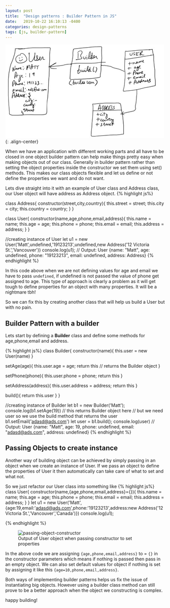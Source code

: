 ```yaml
---
layout: post
title:  "Design patterns : Builder Pattern in JS"
date:   2019-10-22 16:10:13 -0400
categories: design-patterns
tags: [js, builder-pattern]
---
```

![builder-pattern](/assets/images/js/builder.jpg){: .align-center}

When we have an application with different working parts and all have to be closed in one object builder pattern can help make things pretty easy when making objects out of our class. Generally in builder pattern rather than setting the object properties inside the constructor we set them using set() methods. This makes our class objects flexible and let us define or not define the properties we want and do not want.

Lets dive straight into it with an example of User class and Address class, our User object will have address as Address object.
{% highlight js%}

class Address{
  constructor(street,city,country){
    this.street = street;
    this.city = city;
    this.country = country;
  }
}

class User{
  constructor(name,age,phone,email,address){
    this.name = name;
    this.age = age;
    this.phone = phone;
    this.email = email;
    this.address = address;
  }
}

//creating instance of User
let u1 = new User('Matt',undefined,'19123213',undefined,new Address('12 Victoria St.','Vancouver'))
console.log(u1);
// Output: User {name: "Matt", age: undefined, phone: "19123213", email: undefined, address: Address}
{% endhighlight %}

In this code above when we are not defining values for age and email we have to pass `undefined`, if undefined is not passed the value of phone get assigned to age. This type of approach is clearly a problem as it will get tough to define properties for an object with many properties. It will be a nightmare tbh!

So we can fix this by creating another class that will help us build a User but with no pain. 

## Builder Pattern with a builder
Lets start by defining a **Builder** class and define some methods for age,phone,email and address.

{% highlight js%}
class Builder{
  constructor(name){
    this.user = new User(name)
  }

  setAge(age){
    this.user.age = age;
    return this // returns the Builder object
  }

  setPhone(phone){
    this.user.phone = phone;
    return this
  }

  setAddress(address){
    this.user.address = address;
    return this
  }

  build(){
    return this.user
  }
}

//creating instance of Builder
let b1 = new Builder('Matt');
console.log(b1.setAge(19)) // this returns Builder object here 
// but we need user so we use the build method that returns the user
b1.setEmail('adasd@ads.com')
let user = b1.build();
console.log(user)
// Output: User {name: "Matt", age: 19, phone: undefined, email: "adasd@ads.com", address: undefined}
{% endhighlight %}

## Passing Objects to create instance
Another way of building object can be achieved by simply passing in an object when we create an instance of User. If we pass an object to define the properties of User it then automatically can take care of what to set and what not.

So we just refactor our User class into something like
{% highlight js%}
class User{
  constructor(name,{age,phone,email,address}={}){
    this.name = name;
    this.age = age;
    this.phone = phone;
    this.email = email;
    this.address = address;
  }
}
let u1 = new User('Matt',{age:19,email:'adasd@ads.com',phone:'19123213',address:new Address('12 Victoria St.','Vancouver','Canada')})
console.log(u1);

{% endhighlight %}

<figure class="align-center">
  <img src="{{ '/assets/images/js/passing-object-constructor.png' | absolute_url }}" alt="passing-object-constructor">
  <figcaption>Output of User object when passing constructor to set properties</figcaption>
</figure>

In the above code we are assigning `{age,phone,email,address}` to = `{}` in the constructor parameters which means if nothing is passed then pass in an empty object. We can also set default values for object if nothing is set by assigning it like this `{age=10,phone,email,address}`.

Both ways of implementing builder patterns helps us fix the issue of instantiating big objects. However using a builder class method can still prove to be a better approach when the object we constructing is complex.

happy building!
